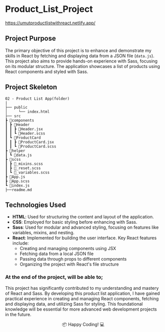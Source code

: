 # Product_List_Project

https://umutproductlistwithreact.netlify.app/

## Project Purpose
The primary objective of this project is to enhance and demonstrate my skills in React by fetching and displaying data from a JSON file (`data.js`). This project also aims to provide hands-on experience with Sass, focusing on its modular structure. The application showcases a list of products using React components and styled with Sass.

## Project Skeleton

```
02 - Product List App(folder)
|     
├── public
│     └── index.html
├── src
┣ 📂components
┃ ┣ 📂Header
┃ ┃ ┣ 📜Header.jsx
┃ ┃ ┗ 📜Header.scss
┃ ┗ 📂ProductCard
┃ ┃ ┣ 📜ProductCard.jsx
┃ ┃ ┗ 📜ProductCard.scss
┣ 📂helper
┃ ┗ 📜data.js
┣ 📂scss
┃ ┣ 📜_mixins.scss
┃ ┣ 📜_reset.scss
┃ ┗ 📜_variables.scss
┣ 📜App.js
┣ 📜App.scss
┗ 📜index.js
├──readme.md   

```


## Technologies Used
- **HTML**: Used for structuring the content and layout of the application.
- **CSS**: Employed for basic styling before enhancing with Sass.
- **Sass**: Used for modular and advanced styling, focusing on features like variables, mixins, and nesting.
- **React**: Implemented for building the user interface. Key React features include:
  - Creating and managing components using JSX
  - Fetching data from a local JSON file
  - Passing data through props to different components
  - Organizing the project with React's file structure

### At the end of the project, will be able to;

This project has significantly contributed to my understanding and mastery of React and Sass. By developing this product list application, I have gained practical experience in creating and managing React components, fetching and displaying data, and utilizing Sass for styling. This foundational knowledge will be essential for more advanced web development projects in the future.

<p align="center"> 📦 Happy Coding! 💻 </p>

